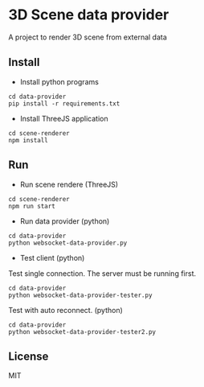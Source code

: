 # 3D Scene data provider

A project to render 3D scene from external data

## Install

- Install python programs

```
cd data-provider
pip install -r requirements.txt
```

- Install ThreeJS application

```
cd scene-renderer
npm install
```


## Run

- Run scene rendere (ThreeJS)

```
cd scene-renderer
npm run start
```

- Run data provider (python)

```
cd data-provider
python websocket-data-provider.py
```

- Test client (python)

Test single connection. The server must be running first.

```
cd data-provider
python websocket-data-provider-tester.py
```

Test with auto reconnect. (python)

```
cd data-provider
python websocket-data-provider-tester2.py
```

## License

MIT
